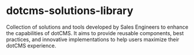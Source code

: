 # dotcms-solutions-library
Collection of solutions and tools developed by Sales Engineers to enhance the capabilities of dotCMS. It aims to provide reusable components, best practices, and innovative implementations to help users maximize their dotCMS experience. 
